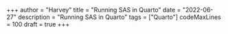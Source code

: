 +++
author = "Harvey"
title = "Running SAS in Quarto"
date = "2022-06-27"
description = "Running SAS in Quarto"
tags = ["Quarto"]
codeMaxLines = 100
draft = true
+++